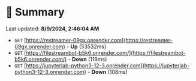 # 📖 Summary
Last updated: **8/9/2024, 2:46:04 AM**

- `GET` [https://restreamer-09gx.onrender.com](https://restreamer-09gx.onrender.com) - **Up** (53532ms)
- `GET` [https://filestreambot-b5k6.onrender.com/](https://filestreambot-b5k6.onrender.com/) - **Down** (119ms)
- `GET` [https://jupyterlab-python3-12-3.onrender.com](https://jupyterlab-python3-12-3.onrender.com) - **Down** (108ms)
